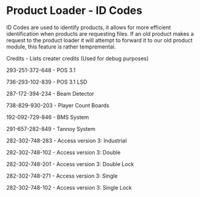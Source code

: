 # Product Loader - ID Codes

ID Codes are used to identify products, it allows for more efficient identification when products are requesting files.
If an old product makes a request to the product loader it will attempt to forward it to our old product module, this feature is rather tempremental.

Credits - Lists creater credits (Used for debug purposes)

293-251-372-648 - POS 3.1

736-293-102-839 - POS 3.1 LSD

287-172-394-234 - Beam Detector

738-829-930-203 - Player Count Boards

192-092-729-846 - BMS System

291-657-282-849 - Tannoy System

282-302-748-283 - Access version 3: Industrial

282-302-748-102 - Access version 3: Double

282-302-748-201 - Access version 3: Double Lock

282-302-748-271 - Access version 3: Single

282-302-748-102 - Access version 3: Single Lock

